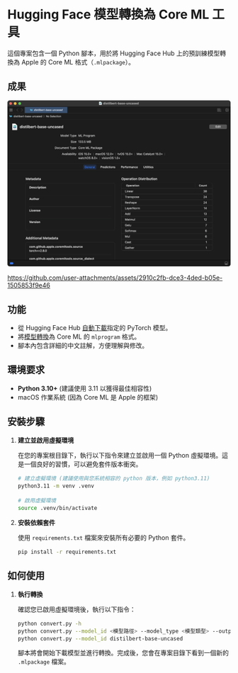 # Hugging Face 模型轉換為 Core ML 工具

這個專案包含一個 Python 腳本，用於將 Hugging Face Hub 上的預訓練模型轉換為 Apple 的 Core ML 格式（`.mlpackage`）。

## 成果
![](ml.png)

https://github.com/user-attachments/assets/2910c2fb-dce3-4ded-b05e-1505853f9e46

## 功能

- 從 Hugging Face Hub [自動下載](https://huggingface.co/)指定的 PyTorch 模型。
- 將[模型轉換](https://blog.csdn.net/weixin_42426841/article/details/142236561)為 Core ML 的 `mlprogram` 格式。
- 腳本內包含詳細的中文註解，方便理解與修改。

## 環境要求

- **Python 3.10+** (建議使用 3.11 以獲得最佳相容性)
- macOS 作業系統 (因為 Core ML 是 Apple 的框架)

## 安裝步驟

1.  **建立並啟用虛擬環境**

    在您的專案根目錄下，執行以下指令來建立並啟用一個 Python 虛擬環境。這是一個良好的習慣，可以避免套件版本衝突。

    ```bash
    # 建立虛擬環境 (建議使用與您系統相容的 python 版本，例如 python3.11)
    python3.11 -m venv .venv

    # 啟用虛擬環境
    source .venv/bin/activate
    ```

2.  **安裝依賴套件**

    使用 `requirements.txt` 檔案來安裝所有必要的 Python 套件。

    ```bash
    pip install -r requirements.txt
    ```

## 如何使用

1.  **執行轉換**

    確認您已啟用虛擬環境後，執行以下指令：

    ```bash
    python convert.py -h
    python convert.py --model_id <模型路徑> --model_type <模型類型> --output <輸出檔名>
    python convert.py --model_id distilbert-base-uncased
    ```

    腳本將會開始下載模型並進行轉換。完成後，您會在專案目錄下看到一個新的 `.mlpackage` 檔案。
